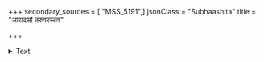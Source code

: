 +++
secondary_sources = [ "MSS_5191",]
jsonClass = "Subhaashita"
title = "आरादसौ तरुवरस्तव"

+++

<details><summary>Text</summary>

आरादसौ तरुवरस्तव कुन्तलानाम् आकल्पमात्मकुसुमैरभियाचमानः।  
भूयः समाह्वयति या कलकण्ठनादैर् आरोहभारमृदुगामिनि तत्र यामः॥
</details>
